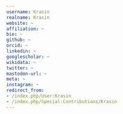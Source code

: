 ```yaml
---
username: Krasin
realname: Krasin
website: ~
affiliation: ~
bio: ~
github: ~
orcid: ~
linkedin: ~
googlescholar: ~
wikidata: ~
twitter: ~
mastodon-url: ~
meta: ~
instagram: ~
redirect_from:
- /index.php/User:Krasin
- /index.php/Special:Contributions/Krasin
---
```

